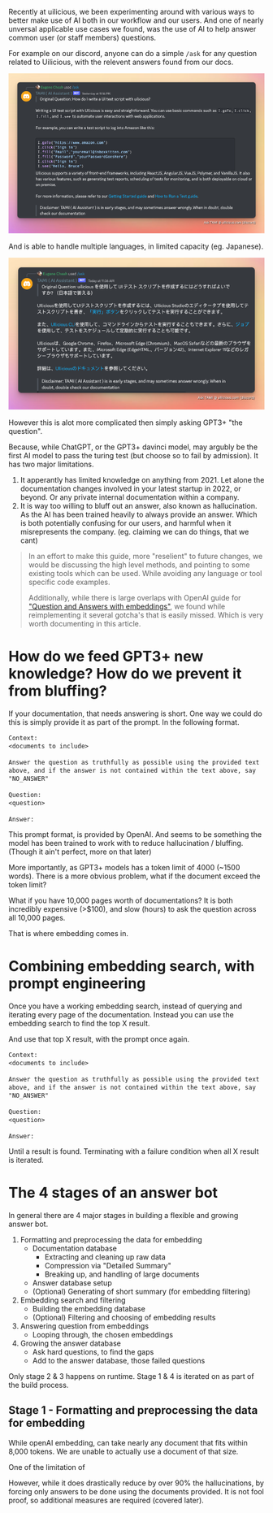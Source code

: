 Recently at uilicious, we been experimenting around with various ways to better make use of AI both in our workflow and our users. And one of nearly unversal applicable use cases we found, was the use of AI to help answer common user (or staff members) questions.

For example on our discord, anyone can do a simple `/ask` for any question related to Uilicious, with the relevent answers found from our docs.

![Example of our AI bot giving a valid answer, to a question on teh discord platform](./uilicious-ask-tami-example.png)

And is able to handle multiple languages, in limited capacity (eg. Japanese).

![](./uilicious-ask-tami-in-japanese.png)

However this is alot more complicated then simply asking GPT3+ "the question".

Because, while ChatGPT, or the GPT3+ davinci model, may argubly be the first AI model to pass the turing test (but choose so to fail by admission). It has two major limitations.

1) It apperantly has limited knowledge on anything from 2021. Let alone the documentation changes involved in your latest startup in 2022, or beyond. Or any private internal documentation within a company.
2) It is way too willing to bluff out an answer, also known as hallucination. As the AI has been trained heavily to always provide an answer. Which is both potentially confusing for our users, and harmful when it misrepresents the company. (eg. claiming we can do things, that we cant)

> In an effort to make this guide, more "reselient" to future changes, we would be discussing the high level methods, and pointing to some existing tools which can be used. While avoiding any language or tool specific code examples.
> 
> Additionally, while there is large overlaps with OpenAI guide for ["Question and Answers with embeddings"](https://github.com/openai/openai-cookbook/blob/main/examples/Question_answering_using_embeddings.ipynb), we found while reimplementing it several gotcha's that is easily missed. Which is very worth documenting in this article.

# How do we feed GPT3+ new knowledge? How do we prevent it from bluffing?

If your documentation, that needs answering is short. One way we could do this is simply provide  it as part of the prompt. In the following format.

```
Context:
<documents to include>

Answer the question as truthfully as possible using the provided text above, and if the answer is not contained within the text above, say "NO_ANSWER"

Question: 
<question>

Answer:
```

This prompt format, is provided by OpenAI. And seems to be something the model has been trained to work with to reduce hallucination / bluffing. (Though it ain't perfect, more on that later)

More importantly, as GPT3+ models has a token limit of 4000 (~1500 words). There is a more obvious problem, what if the document exceed the token limit?

What if you have 10,000 pages worth of documentations? It is both incredibly expensive (>$100), and slow (hours) to ask the question across all 10,000 pages.

That is where embedding comes in.



# Combining embedding search, with prompt engineering

Once you have a working embedding search, instead of querying and iterating every page of the documentation. Instead you can use the embedding search to find the top X result.

And use that top X result, with the prompt once again.

```
Context:
<documents to include>

Answer the question as truthfully as possible using the provided text above, and if the answer is not contained within the text above, say "NO_ANSWER"

Question: 
<question>

Answer:
```

Until a result is found. Terminating with a failure condition when all X result is iterated.

# 








# The 4 stages of an answer bot

In general there are 4 major stages in building a flexible and growing answer bot.

1) Formatting and preprocessing the data for embedding
	- Documentation database
		- Extracting and cleaning up raw data
		- Compression via "Detailed Summary"
		- Breaking up, and handling of large documents
	- Answer database setup
	- (Optional) Generating of short summary (for embedding filtering)
2) Embedding search and filtering
	- Building the embedding database
	- (Optional) Filtering and choosing of embedding results
3) Answering question from embeddings
	- Looping through, the chosen embeddings
4) Growing the answer database
	- Ask hard questions, to find the gaps
	- Add to the answer database, those failed questions

Only stage 2 & 3 happens on runtime. 
Stage 1 & 4 is iterated on as part of the build process.

## Stage 1 - Formatting and preprocessing the data for embedding

While openAI embedding, can take nearly any document that fits within 8,000 tokens. We are unable to actually use a document of that size.

One of the limitation of 



However, while it does drastically reduce by over 90% the hallucinations, by forcing only answers to be done using the documents provided. It is not fool proof, so additional measures are required (covered later).
